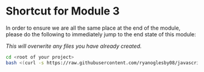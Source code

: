 Shortcut for Module 3
====================

In order to ensure we are all the same place at the end of the module, please do
the following to immediately jump to the end state of this module:

_This will overwrite any files you have already created._

```sh
cd <root of your project>
bash <(curl -s https://raw.githubusercontent.com/ryanoglesby08/javascript-workshop/master/code/3/shortcut.sh)
```
